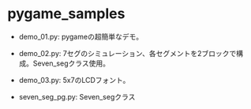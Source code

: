 # pygame_samples

 - demo_01.py: pygameの超簡単なデモ。
 - demo_02.py: 7セグのシミュレーション、各セグメントを2ブロックで構成。Seven_segクラス使用。
 - demo_03.py: 5x7のLCDフォント。

 - seven_seg_pg.py: Seven_segクラス
